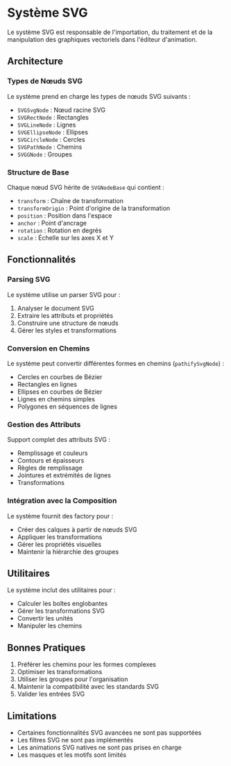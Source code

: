 # Système SVG

Le système SVG est responsable de l'importation, du traitement et de la manipulation des graphiques vectoriels dans l'éditeur d'animation.

## Architecture

### Types de Nœuds SVG

Le système prend en charge les types de nœuds SVG suivants :

-   `SVGSvgNode` : Nœud racine SVG
-   `SVGRectNode` : Rectangles
-   `SVGLineNode` : Lignes
-   `SVGEllipseNode` : Ellipses
-   `SVGCircleNode` : Cercles
-   `SVGPathNode` : Chemins
-   `SVGGNode` : Groupes

### Structure de Base

Chaque nœud SVG hérite de `SVGNodeBase` qui contient :

-   `transform` : Chaîne de transformation
-   `transformOrigin` : Point d'origine de la transformation
-   `position` : Position dans l'espace
-   `anchor` : Point d'ancrage
-   `rotation` : Rotation en degrés
-   `scale` : Échelle sur les axes X et Y

## Fonctionnalités

### Parsing SVG

Le système utilise un parser SVG pour :

1. Analyser le document SVG
2. Extraire les attributs et propriétés
3. Construire une structure de nœuds
4. Gérer les styles et transformations

### Conversion en Chemins

Le système peut convertir différentes formes en chemins (`pathifySvgNode`) :

-   Cercles en courbes de Bézier
-   Rectangles en lignes
-   Ellipses en courbes de Bézier
-   Lignes en chemins simples
-   Polygones en séquences de lignes

### Gestion des Attributs

Support complet des attributs SVG :

-   Remplissage et couleurs
-   Contours et épaisseurs
-   Règles de remplissage
-   Jointures et extrémités de lignes
-   Transformations

### Intégration avec la Composition

Le système fournit des factory pour :

-   Créer des calques à partir de nœuds SVG
-   Appliquer les transformations
-   Gérer les propriétés visuelles
-   Maintenir la hiérarchie des groupes

## Utilitaires

Le système inclut des utilitaires pour :

-   Calculer les boîtes englobantes
-   Gérer les transformations SVG
-   Convertir les unités
-   Manipuler les chemins

## Bonnes Pratiques

1. Préférer les chemins pour les formes complexes
2. Optimiser les transformations
3. Utiliser les groupes pour l'organisation
4. Maintenir la compatibilité avec les standards SVG
5. Valider les entrées SVG

## Limitations

-   Certaines fonctionnalités SVG avancées ne sont pas supportées
-   Les filtres SVG ne sont pas implémentés
-   Les animations SVG natives ne sont pas prises en charge
-   Les masques et les motifs sont limités
